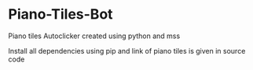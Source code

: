 # Piano-Tiles-Bot
Piano tiles Autoclicker created using python and mss

Install all dependencies using pip and link of piano tiles is given in source code
